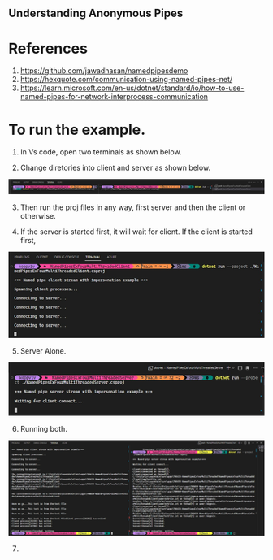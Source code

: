## Understanding Anonymous Pipes

# References
1. https://github.com/jawadhasan/namedpipesdemo
2. https://hexquote.com/communication-using-named-pipes-net/
3. https://learn.microsoft.com/en-us/dotnet/standard/io/how-to-use-named-pipes-for-network-interprocess-communication

# To run the example.
1. In Vs code, open two terminals as shown below. 

2. Change diretories into client and server as shown below. 

![Start Client](./images/50_50HowToRun1.jpg)

3. Then run the proj files in any way, first server and then the client or otherwise.

4. If the server is started first, it will wait for client. If the client is started first, 

![Run Client Alone](./images/51_50RunningClientAlone.jpg)

5. Server Alone.

![Run Server Alone](./images/52_50RunningServerAlone.jpg)

6. Running both.

![Run Both ](./images/53_50RunningBothServerAndClient.jpg)

7. 